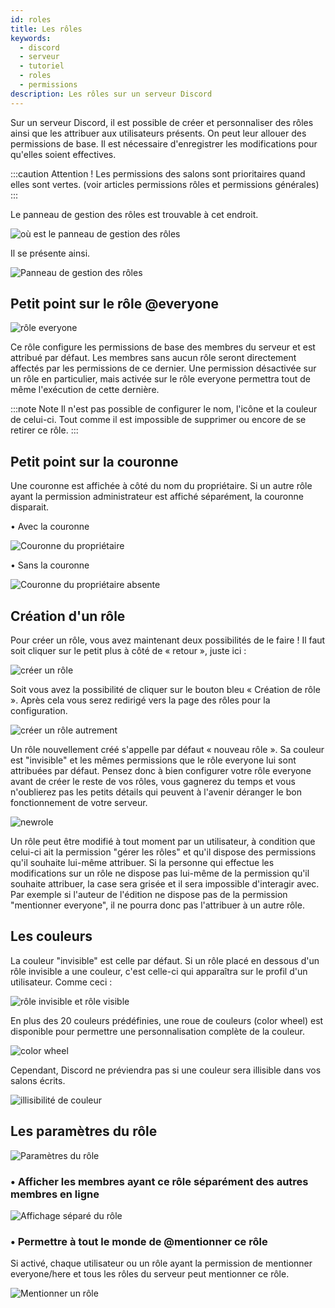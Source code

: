 ```yaml
---
id: roles
title: Les rôles
keywords:
  - discord
  - serveur
  - tutoriel
  - roles
  - permissions
description: Les rôles sur un serveur Discord
---
```


Sur un serveur Discord, il est possible de créer et personnaliser des rôles ainsi que les attribuer aux utilisateurs présents.
On peut leur allouer des permissions de base.
Il est nécessaire d'enregistrer les modifications pour qu'elles soient effectives.

:::caution Attention !
Les permissions des salons sont prioritaires quand elles sont vertes. (voir articles permissions rôles et permissions générales)
:::

Le panneau de gestion des rôles est trouvable à cet endroit.

![où est le panneau de gestion des rôles](https://i.discord.fr/89gp.png)

Il se présente ainsi.

![Panneau de gestion des rôles](https://i.discord.fr/CFJY.png)


## Petit point sur le rôle @everyone

![rôle everyone](https://i.discord.fr/HVd.png)

Ce rôle configure les permissions de base des membres du serveur et est attribué par défaut. Les membres sans aucun rôle seront directement affectés par les permissions de ce dernier. Une permission désactivée sur un rôle en particulier, mais activée sur le rôle everyone permettra tout de même l'exécution de cette dernière.

:::note Note
Il n'est pas possible de configurer le nom, l'icône et la couleur de celui-ci. Tout comme il est impossible de supprimer ou encore de se retirer ce rôle.
::: 


## Petit point sur la couronne

Une couronne est affichée à côté du nom du propriétaire.
Si un autre rôle ayant la permission administrateur est affiché séparément, la couronne disparait.

• Avec la couronne

![Couronne du propriétaire](https://i.discord.fr/75f7.png)

• Sans la couronne 

![Couronne du propriétaire absente](https://i.discord.fr/xiTu.png)

## Création d'un rôle
Pour créer un rôle, vous avez maintenant deux possibilités de le faire ! Il faut soit cliquer sur le petit plus à côté de « retour », juste ici :

![créer un rôle](https://i.discord.fr/Oc7f.png) 

Soit vous avez la possibilité de cliquer sur le bouton bleu « Création de rôle ». Après cela vous serez redirigé vers la page des rôles pour la configuration.

![créer un rôle autrement](https://i.discord.fr/QqbC.png)

Un rôle nouvellement créé s'appelle par défaut « nouveau rôle ». Sa couleur est "invisible" et les mêmes permissions que le rôle everyone lui sont attribuées par défaut. Pensez donc à bien configurer votre rôle everyone avant de créer le reste de vos rôles, vous gagnerez du temps et vous n'oublierez pas les petits détails qui peuvent à l'avenir déranger le bon fonctionnement de votre serveur.

![newrole](https://i.discord.fr/AbWQ.png)

Un rôle peut être modifié à tout moment par un utilisateur, à condition que celui-ci ait la permission "gérer les rôles" et qu'il dispose des permissions qu'il souhaite lui-même attribuer. Si la personne qui effectue les modifications sur un rôle ne dispose pas lui-même de la permission qu'il souhaite attribuer, la case sera grisée et il sera impossible d'interagir avec. Par exemple si l'auteur de l'édition ne dispose pas de la permission "mentionner everyone", il ne pourra donc pas l'attribuer à un autre rôle.


## Les couleurs
La couleur "invisible" est celle par défaut. Si un rôle placé en dessous d'un rôle invisible a une couleur, c'est celle-ci qui apparaîtra sur le profil d'un utilisateur. Comme ceci :

![rôle invisible et rôle visible](https://i.discord.fr/cnM8.png)

En plus des 20 couleurs prédéfinies, une roue de couleurs (color wheel) est disponible pour permettre une personnalisation complète de la couleur.

![color wheel](https://i.discord.fr/BZ8z.png)

Cependant, Discord ne préviendra pas si une couleur sera illisible dans vos salons écrits.

![illisibilité de couleur](https://i.discord.fr/FaQ4.png)


## Les paramètres du rôle

![Paramètres du rôle](https://i.discord.fr/jvn.png)

### • Afficher les membres ayant ce rôle séparément des autres membres en ligne

![Affichage séparé du rôle](https://i.discord.fr/xiTu.png)

### • Permettre à tout le monde de @mentionner ce rôle
Si activé, chaque utilisateur ou un rôle ayant la permission de mentionner everyone/here et tous les rôles du serveur peut mentionner ce rôle.

![Mentionner un rôle](https://i.discord.fr/za1y.png)
